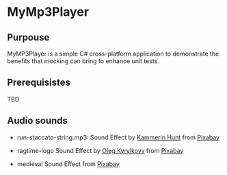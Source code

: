 # MyMp3Player

## Purpouse

MyMP3Player is a simple C# cross-platform application to demonstrate the benefits that mocking can bring to enhance unit tests.

## Prerequisistes

TBD

## Audio sounds

- run-staccato-string.mp3: 
    Sound Effect by <a href="https://pixabay.com/users/kamhunt-27612606/?utm_source=link-attribution&utm_medium=referral&utm_campaign=music&utm_content=131104">Kammerin Hunt</a> from <a href="https://pixabay.com//?utm_source=link-attribution&utm_medium=referral&utm_campaign=music&utm_content=131104">Pixabay</a>

- ragtime-logo
    Sound Effect by <a href="https://pixabay.com/users/music_for_videos-26992513/?utm_source=link-attribution&utm_medium=referral&utm_campaign=music&utm_content=116100">Oleg Kyrylkovv</a> from <a href="https://pixabay.com//?utm_source=link-attribution&utm_medium=referral&utm_campaign=music&utm_content=116100">Pixabay</a>
- medieval
    Sound Effect from <a href="https://pixabay.com/sound-effects/?utm_source=link-attribution&utm_medium=referral&utm_campaign=music&utm_content=6826">Pixabay</a>